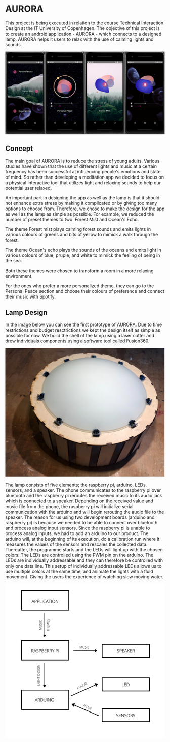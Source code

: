 # AURORA
This project is being executed in relation to the course Technical Interaction Design at the IT University of Copenhagen. The objective of this project is to create an android application - AURORA - which connects to a designed lamp. AURORA helps it users to relax with the use of calming lights and sounds.

![Alt](pics/example.PNG "Figure 1: Design of the AURORA app")

## Concept

The main goal of AURORA is to reduce the stress of young adults. Various studies have shown that the use of different lights and music at a certain frequency has been successful at influencing people's emotions and state of mind. So rather than developing a meditation app we decided to focus on a physical interactive tool that utilizes light and relaxing sounds to help our potential user relaxed.

An important part in designing the app as well as the lamp is that it should not
enhance extra stress by making it complicated or by giving too many options to choose from. Therefore, we chose to make the design for the app as well as the lamp as simple as possible. For example, we reduced the number of preset themes to two: Forest Mist and Ocean's Echo.

The theme Forest mist plays calming forest sounds and emits lights in various colours of greens and bits of yellow to mimick a walk through the forest.

The theme Ocean's echo plays the sounds of the oceans and emits light in various colours of blue, pruple, and white to mimick the feeling of being in the sea.

Both these themes were chosen to transform a room in a more relaxing environment.

For the ones who prefer a more personalized theme, they can go to the Personal Peace section and choose their colours of preference and connect their music with Spotify.

## Lamp Design
In the image below you can see the first prototype of AURORA. Due to time restrictions and budget resctrictions we kept the design itself as simple as possible for now. We build the shell of the lamp using a laser cutter and drew individuals components using a software tool called Fusion360.

![Alt](pics/AuroraLamp.PNG "Figure 2: The AURORA lamp")

The lamp consists of five elements; the raspberry pi, arduino, LEDs, sensors, and a speaker. The phone communicates to the raspberry pi over bluetooth and the raspberry pi reroutes the received music to its audio jack  which is connected to a speaker. Depending on the received value and music file from the phone, the raspberry pi will initialize serial communication with the arduino and will begin rerouting the audio file to the speaker. The reason for us using two development boards (arduino and raspberry pi) is because we needed to be able to connect over bluetooth and process analog input sensors. Since the raspberry pi is unable to process analog inputs, we had to add an arduino to our product.
The arduino will, at the beginning of its execution, do a calibration run where it measures the values of the sensors and rescales the collected data. Thereafter, the programme starts and the LEDs will light up with the chosen colors. The LEDs are controlled using the PWM pin on the arduino. The LEDs are individually addressable and they can therefore be controlled with only one data line. This setup of individually addressable LEDs allows us to use multiple colors at the same time, and animate the lights with a fluid movement. Giving the users the experience of watching slow moving water.

![Alt](pics/structurelamp.PNG "Figure 3: Structure of the Aurora Lamp")
